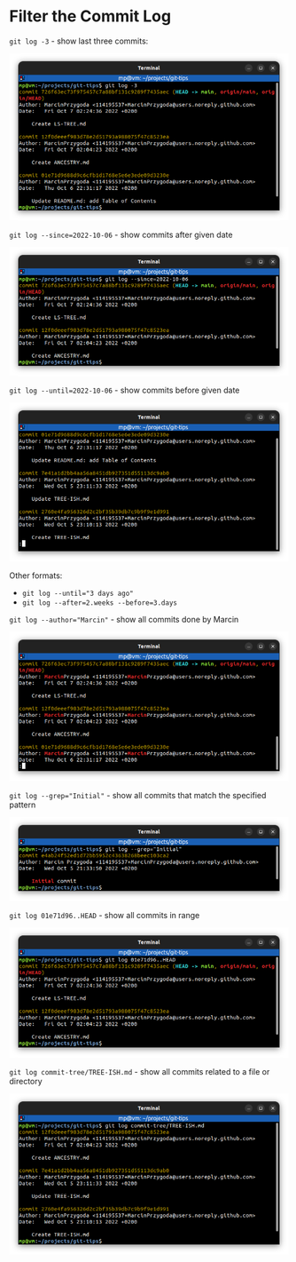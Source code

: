 # Filter the Commit Log

`git log -3` - show last three commits:

![git-log-number.png](images/git-log-number.png)

`git log --since=2022-10-06` - show commits after given date

![git-log-since.png](images/git-log-since.png)

`git log --until=2022-10-06` - show commits before given date

![git-log-until.png](images/git-log-until.png)

Other formats:
* `git log --until="3 days ago"`
* `git log --after=2.weeks --before=3.days`

`git log --author="Marcin"` - show all commits done by Marcin

![git-log-author.png](images/git-log-author.png)

`git log --grep="Initial"` - show all commits that match the specified pattern

![git-log-grep.png](images/git-log-grep.png)

`git log 01e71d96..HEAD` - show all commits in range

![git-log-range.png](images/git-log-range.png)

`git log commit-tree/TREE-ISH.md` - show all commits related to a file or directory

![git-log-file.png](images/git-log-file.png)